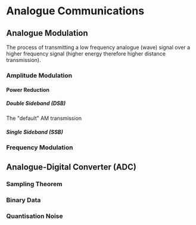 # Analogue Communications

## Analogue Modulation

The process of transmitting a low frequency analogue (wave) signal over a higher frequency signal (higher energy therefore higher distance transmission).

### Amplitude Modulation
$$ $$


#### Power Reduction

##### Double Sideband (DSB)
The "default" AM transmission

##### Single Sideband (SSB)

### Frequency Modulation

$$ $$

## Analogue-Digital Converter (ADC)

### Sampling Theorem


### Binary Data


### Quantisation Noise





